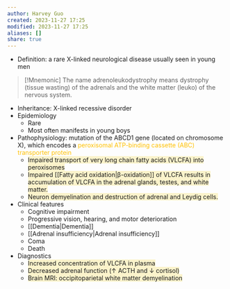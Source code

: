 ```yaml
---
author: Harvey Guo
created: 2023-11-27 17:25
modified: 2023-11-27 17:25
aliases: []
share: true
---
```

- Definition: a rare X-linked neurological disease usually seen in young men
>[!Mnemonic] 
>The name adrenoleukodystrophy means dystrophy (tissue wasting) of the adrenals and the white matter (leuko) of the nervous system.
- Inheritance: X-linked recessive disorder
- Epidemiology
	- Rare
	- Most often manifests in young boys
- Pathophysiology: mutation of the ABCD1 gene (located on chromosome X), which encodes a <font color="#ffc000">peroxisomal ATP-binding cassette (ABC) transporter protein</font> 
	- <span style="background:rgba(240, 200, 0, 0.2)">Impaired transport of very long chain fatty acids (VLCFA) into peroxisomes</span>
	- <span style="background:rgba(240, 200, 0, 0.2)">Impaired [[Fatty acid oxidation|β-oxidation]] of VLCFA results in accumulation of VLCFA in the adrenal glands, testes, and white matter.</span>
	- <span style="background:rgba(240, 200, 0, 0.2)">Neuron demyelination and destruction of adrenal and Leydig cells.</span>
- Clinical features
	- Cognitive impairment
	- Progressive vision, hearing, and motor deterioration
	- [[Dementia|Dementia]]
	- [[Adrenal insufficiency|Adrenal insufficiency]]
	- Coma
	- Death
- Diagnostics
	- <span style="background:rgba(240, 200, 0, 0.2)">Increased concentration of VLCFA in plasma</span>
	- <span style="background:rgba(240, 200, 0, 0.2)">Decreased adrenal function (↑ ACTH and ↓ cortisol)</span>
	- <span style="background:rgba(240, 200, 0, 0.2)">Brain MRI: occipitoparietal white matter demyelination</span>